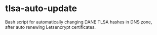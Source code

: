 # tlsa-auto-update
Bash script for automatically changing DANE TLSA hashes in DNS zone, after auto renewing Letsencrypt certificates.
